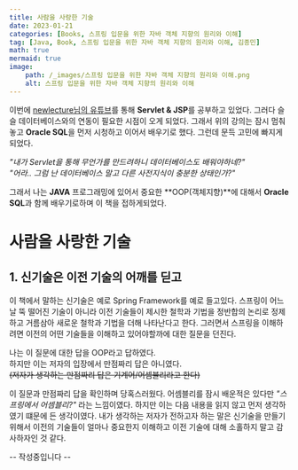 ```yaml
---
title: 사람을 사랑한 기술
date: 2023-01-21
categories: [Books, 스프링 입문을 위한 자바 객체 지향의 원리와 이해]
tag: [Java, Book, 스프링 입문을 위한 자바 객체 지향의 원리와 이해, 김종민]
math: true
mermaid: true
image: 
    path: /_images/스프링 입문을 위한 자바 객체 지향의 원리와 이해.png
    alt: 스프링 입문을 위한 자바 객체 지향의 원리와 이해
---
```


이번에 [newlecture님의 유튜브](https://www.youtube.com/@newlec1)를 통해 **Servlet & JSP**를 공부하고 있었다.
그러다 슬슬 데이터베이스와의 연동이 필요한 시점이 오게 되었다.
그래서 위의 강의는 잠시 멈춰놓고 **Oracle SQL**을 먼저 시청하고 이어서 배우기로 했다.
그런데 문득 고민에 빠지게 되었다.

*"내가 Servlet을 통해 무언가를 만드려하니 데이터베이스도 배워야하네?"*  
*"어라.. 그럼 난 데이터베이스 말고 다른 사전지식이 충분한 상태인가?"*

그래서 나는 **JAVA** 프로그래밍에 있어서 중요한 **OOP(객체지향)**에 대해서 **Oracle SQL**과 함께 배우기로하며 이 책을 접하게되었다.

# 사람을 사랑한 기술
## 1. 신기술은 이전 기술의 어깨를 딛고
이 책에서 말하는 신기술은 예로 Spring Framework를 예로 들고있다.
스프링이 어느 날 뚝 떨어진 기술이 아니라 이전 기술들이 제시한 철학과 기법을 정반합의 논리로 정제하고 거름삼아 새로운 철학과 기법을 더해 나타난다고 한다.
그러면서 스프링을 이해하려면 이전의 어떤 기술들을 이해하고 있어야할까에 대한 질문을 던진다.

나는 이 질문에 대한 답을 OOP라고 답하였다.  
하지만 이는 저자의 입장에서 만점짜리 답은 아니였다.  
~~(저자가 생각하는 만점짜리 답은 기계어/어셈블리라고 한다)~~

이 질문과 만점짜리 답을 확인하며 당혹스러웠다.
어셈블리를 잠시 배운적은 있다만 *"스프링에서 어셈블리?"* 라는 느낌이였다.
하지만 이는 다음 내용을 읽지 않고 먼저 생각하였기 떄문에 든 생각이였다.
내가 생각하는 저자가 전하고자 하는 말은 신기술을 만들기 위해서 이전의 기술들이 얼마나 중요한지 이해하고 이전 기술에 대해 소홀하지 말고 감사하자인 것 같다.

-- 작성중입니다 --